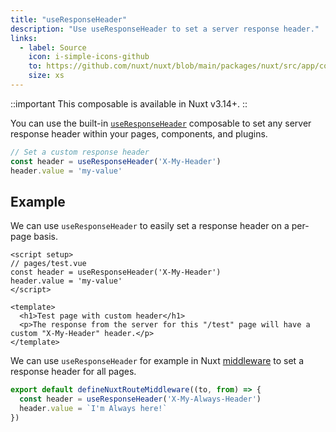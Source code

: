 ```yaml
---
title: "useResponseHeader"
description: "Use useResponseHeader to set a server response header."
links:
  - label: Source
    icon: i-simple-icons-github
    to: https://github.com/nuxt/nuxt/blob/main/packages/nuxt/src/app/composables/ssr.ts
    size: xs
---
```


::important
This composable is available in Nuxt v3.14+.
::

You can use the built-in [`useResponseHeader`](/docs/4.x/api/composables/use-response-header) composable to set any server response header within your pages, components, and plugins.

```ts
// Set a custom response header
const header = useResponseHeader('X-My-Header')
header.value = 'my-value'
```

## Example

We can use `useResponseHeader` to easily set a response header on a per-page basis.

```vue [app/pages/test.vue]
<script setup>
// pages/test.vue
const header = useResponseHeader('X-My-Header')
header.value = 'my-value'
</script>

<template>
  <h1>Test page with custom header</h1>
  <p>The response from the server for this "/test" page will have a custom "X-My-Header" header.</p>
</template>
```

We can use `useResponseHeader` for example in Nuxt [middleware](/docs/4.x/guide/directory-structure/app/middleware) to set a response header for all pages.

```ts [app/middleware/my-header-middleware.ts]
export default defineNuxtRouteMiddleware((to, from) => {
  const header = useResponseHeader('X-My-Always-Header')
  header.value = `I'm Always here!`
})

```
